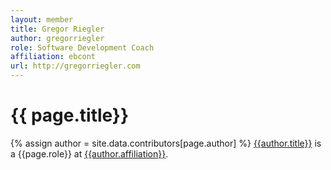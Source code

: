 ```yaml
---
layout: member
title: Gregor Riegler
author: gregorriegler
role: Software Development Coach
affiliation: ebcont
url: http://gregorriegler.com
---
```


# {{ page.title}}
{% assign author = site.data.contributors[page.author] %}
[{{author.title}}]({{author.url}}) is a {{page.role}} at [{{author.affiliation}}](http://ebcont.com).